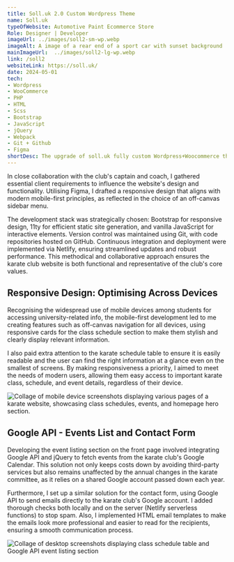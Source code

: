 ```yaml
---
title: Soll.uk 2.0 Custom Wordpress Theme
name: Soll.uk
typeOfWebsite: Automotive Paint Ecommerce Store
Role: Designer | Developer
imageUrl: ../images/soll2-sm-wp.webp
imageAlt: A image of a rear end of a sport car with sunset background
mainImageUrl:  ../images/soll2-lg-wp.webp
link: /soll2
websiteLink: https://soll.uk/
date: 2024-05-01
tech:
- Wordpress
- WooCommerce
- PHP
- HTML
- Scss
- Bootstrap
- JavaScript
- jQuery
- Webpack
- Git + Github
- Figma
shortDesc: The upgrade of soll.uk fully custom Wordpress+Woocommerce theme. 
---
```


<p>In close collaboration with the club's captain and coach, I gathered essential client requirements to influence the website's design and functionality. Utilising Figma, I drafted a responsive design that aligns with modern mobile-first principles, as reflected in the choice of an off-canvas sidebar menu.</p>
<p>The development stack was strategically chosen: Bootstrap for responsive design, 11ty for efficient static site generation, and vanilla JavaScript for interactive elements. Version control was maintained using Git, with code repositories hosted on GitHub. Continuous integration and deployment were implemented via Netlify, ensuring streamlined updates and robust performance. This methodical and collaborative approach ensures the karate club website is both functional and representative of the club's core values.</p>


## Responsive Design: Optimising Across Devices

<p>Recognising the widespread use of mobile devices among students for accessing university-related info, the mobile-first development led to me creating features such as off-canvas navigation for all devices, using responsive cards for the class schedule section to make them stylish and clearly display relevant information. </p>
<p>I also paid extra attention to the karate schedule table to ensure it is easily readable and the user can find the right information at a glance even on the smallest of screens. By making responsiveness a priority, I aimed to meet the needs of modern users, allowing them easy access to important karate class, schedule, and event details, regardless of their device.</p>

<div style="display: flex; justify-content: space-between; align-items: center; margin-bottom: 24px;">
   <div style="flex: 1; text-align: left; margin-right: 10px;">
      <img src="" alt="Collage of mobile device screenshots displaying various pages of a karate website, showcasing class schedules, events, and homepage hero section." style="max-width: 100%; height: auto;">    
      <i class="text-secondary"></i> 
   </div>
</div>

## Google API - Events List and Contact Form

<p>Developing the event listing section on the front page involved integrating Google API and jQuery to fetch events from the karate club's Google Calendar. This solution not only keeps costs down by avoiding third-party services but also remains unaffected by the annual changes in the karate committee, as it relies on a shared Google account passed down each year.</p>
<p>Furthermore, I set up a similar solution for the contact form, using Google API to send emails directly to the karate club's Google account. I added thorough checks both locally and on the server (Netlify serverless functions) to stop spam. Also, I implemented HTML email templates to make the emails look more professional and easier to read for the recipients, ensuring a smooth communication process.</p>

<div style="display: flex; justify-content: space-between; align-items: center; margin-bottom: 24px;">
   <div style="flex: 1; text-align: left; margin-right: 10px;">
      <img src="" alt="Collage of desktop screenshots displaying class schedule table and Google API event listing section" style="max-width: 100%; height: auto;">    
      <i class="text-secondary"></i> 
   </div>
</div>
